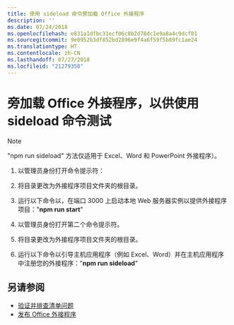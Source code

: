 ```yaml
---
title: 使用 sideload 命令旁加载 Office 外接程序
description: ''
ms.date: 07/24/2018
ms.openlocfilehash: e831a1dfbc31ecf06c8b2d78dc1e9a8a4c9dcf01
ms.sourcegitcommit: 9e0952b3df852bd2896e9f4a6f59f5b89fc1ae24
ms.translationtype: HT
ms.contentlocale: zh-CN
ms.lasthandoff: 07/27/2018
ms.locfileid: "21279358"
---
```

# <a name="sideload-office-add-ins-for-testing-using-the-sideload-command"></a>旁加载 Office 外接程序，以供使用 **sideload 命令**测试
 >[!NOTE]
>"npm run sideload" 方法仅适用于 Excel、Word 和 PowerPoint 外接程序）。

1. 以管理员身份打开命令提示符：

2. 将目录更改为外接程序项目文件夹的根目录。

3. 运行以下命令以，在端口 3000 上启动本地 Web 服务器实例以提供外接程序项目："**npm run start**"

4. 以管理员身份打开第二个命令提示符。

5. 将目录更改为外接程序项目文件夹的根目录。

6. 运行以下命令以引导主机应用程序（例如 Excel、Word）并在主机应用程序中注册您的外接程序："**npm run sideload**"

## <a name="see-also"></a>另请参阅

- [验证并排查清单问题](troubleshoot-manifest.md)
- [发布 Office 外接程序](../publish/publish.md)